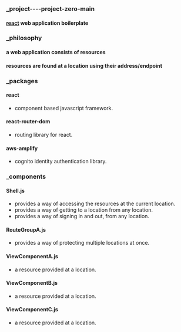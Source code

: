 ### _project----project-zero-main
#### [react](https://reactjs.org 'react homepage') web application boilerplate  
### _philosophy  
#### a web application consists of resources  
#### resources are found at a location using their address/endpoint
### _packages
#### react  
  * component based javascript framework.
#### react-router-dom  
  * routing library for react.
#### aws-amplify  
  * cognito identity authentication library.  
### _components   
#### Shell.js   
* provides a way of accessing the resources at the current location.
* provides a way of getting to a location from any location.
* provides a way of signing in and out, from any location.
#### RouteGroupA.js   
* provides a way of protecting multiple locations at once.
#### ViewComponentA.js  
* a resource provided at a location.
#### ViewComponentB.js  
* a resource provided at a location.
#### ViewComponentC.js
* a resource provided at a location.
